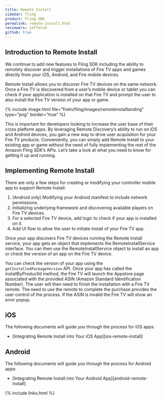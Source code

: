 ```yaml
---
title: Remote Install
sidebar: fling
product: Fling SDK
permalink: remote-install.html
reviewers: jeffersd
github: true
---
```


## Introduction to Remote Install

We continue to add new features to Fling SDK including the ability to remotely discover and trigger installations of Fire TV apps and games directly from your iOS, Android, and Fire mobile devices.

Remote Install allows you to discover Fire TV devices on the same network. Once a Fire TV is discovered from a user’s mobile device or tablet you can check if your application is installed on that Fire TV and prompt the user to also install the Fire TV version of your app or game.

{% include image.html file="firetv/fling/images/remoteinstalllanding" type="png" border="true" %}

This is important for developers looking to increase the user base of their cross platform apps. By leveraging Remote Discovery’s ability to run on iOS and Android devices, you gain a new way to drive user acquisition for your Fire TV products. Conveniently, you can simply add Remote Install to your existing app or game without the need of fully implementing the rest of the Amazon Fling SDK’s APIs. Let’s take a look at what you need to know for getting it up and running.

## Implementing Remote Install

There are only a few steps for creating or modifying your controller mobile app to support Remote Install:

1.  (Android only) Modifying your Android manifest to include network permissions.
2.  Initializing underlying framework and discovering available players on Fire TV devices.
3.  For a selected Fire TV device, add logic to check if your app is installed on it.
4.  Add UI flow to allow the user to initiate install of your Fire TV app.

Once your app discovers Fire TV devices running the Remote Install service, your app gets an object that implements the RemoteInstallService interface. You can then use the RemoteInstallService object to install an app or check the version of an app on the Fire TV device.

You can check the version of your app using the `getInstalledPackageVersion` API. Once your app has called the installByProductId method, the Fire TV will launch the Appstore page associated with the provided ASIN (Amazon Standard Identification Number). The user will then need to finish the installation with a Fire TV remote. The need to use the remote to complete the purchase provides the user control of the process. If the ASIN is invalid the Fire TV will show an error popup.

## iOS

The following documents will guide you through the process for iOS apps:

*  [Integrating Remote Install into Your iOS App][ios-remote-install]

## Android

The following documents will guide you through the process for Android apps:

*  [Integrating Remote Install into Your Android App][android-remote-install]

{% include links.html %}
